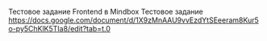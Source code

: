 Тестовое задание Frontend в Mindbox 
Тестовое задание https://docs.google.com/document/d/1X9zMnAAU9vvEzdYtSEeeram8Kur5o-py5ChKlK5TIa8/edit?tab=t.0
